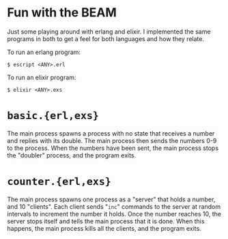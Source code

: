 # Fun with the BEAM

Just some playing around with erlang and elixir. I implemented the same programs in both to get a feel for both languages and how they relate.

To run an erlang program:

    $ escript <ANY>.erl

To run an elixir program:

    $ elixir <ANY>.exs

# `basic.{erl,exs}`

The main process spawns a process with no state that receives a number and replies with its double. The main process then sends the numbers 0-9 to the process. When the numbers have been sent, the main process stops the "doubler" process, and the program exits.

# `counter.{erl,exs}`

The main process spawns one process as a "server" that holds a number, and 10 "clients". Each client sends "`inc`" commands to the server at random intervals to increment the number it holds. Once the number reaches 10, the server stops itself and tells the main process that it is done. When this happens, the main process kills all the clients, and the program exits.
